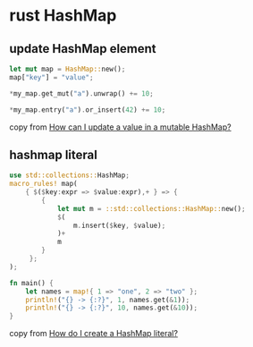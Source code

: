 # rust HashMap

## update HashMap element

``` rust
let mut map = HashMap::new();
map["key"] = "value";

*my_map.get_mut("a").unwrap() += 10;

*my_map.entry("a").or_insert(42) += 10;
```
copy from [How can I update a value in a mutable HashMap?](https://stackoverflow.com/questions/30414424/how-can-i-update-a-value-in-a-mutable-hashmap)


## hashmap literal

``` rust
use std::collections::HashMap;
macro_rules! map(
    { $($key:expr => $value:expr),+ } => {
        {
            let mut m = ::std::collections::HashMap::new();
            $(
                m.insert($key, $value);
            )+
            m
        }
     };
);

fn main() {
    let names = map!{ 1 => "one", 2 => "two" };
    println!("{} -> {:?}", 1, names.get(&1));
    println!("{} -> {:?}", 10, names.get(&10));
}
```
copy from [How do I create a HashMap literal?](https://stackoverflow.com/questions/27582739/how-do-i-create-a-hashmap-literal)
